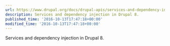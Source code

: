 ```yaml
---
url: https://www.drupal.org/docs/drupal-apis/services-and-dependency-injection
description: Services and dependency injection in Drupal 8.
published_time: '2016-10-13T17:47:18+00:00'
modified_time: '2016-10-13T17:47:18+00:00'
---
```

Services and dependency injection in Drupal 8.